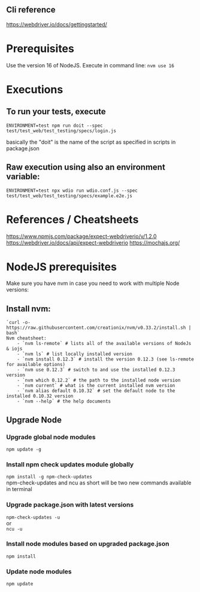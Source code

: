 ## Cli reference
https://webdriver.io/docs/gettingstarted/

# Prerequisites
Use the version 16 of NodeJS. Execute in command line: `nvm use 16`

# Executions

## To run your tests, execute
    ENVIRONMENT=test npm run doit --spec test/test_web/test_testing/specs/login.js
basically the "doit" is the name of the script as specified in scripts in package.json

## Raw execution using also an environment variable:
    ENVIRONMENT=test npx wdio run wdio.conf.js --spec test/test_web/test_testing/specs/example.e2e.js

# References / Cheatsheets
https://www.npmjs.com/package/expect-webdriverio/v/1.2.0
https://webdriver.io/docs/api/expect-webdriverio
https://mochajs.org/

# NodeJS prerequisites
Make sure you have nvm in case you need to work with multiple Node versions:  
## Install nvm:  
    `curl -o- https://raw.githubusercontent.com/creationix/nvm/v0.33.2/install.sh | bash`  
    Nvm cheatsheet:  
        - `nvm ls-remote` # lists all of the available versions of NodeJs & iojs  
        - `nvm ls` # list locally installed version  
        - `nvm install 0.12.3` # install the version 0.12.3 (see ls-remote for available options)  
        - `nvm use 0.12.3` # switch to and use the installed 0.12.3 version  
        - `nvm which 0.12.2` # the path to the installed node version  
        - `nvm current` # what is the current installed nvm version  
        - `nvm alias default 0.10.32` # set the default node to the installed 0.10.32 version  
        - `nvm --help` # the help documents

## Upgrade Node
### Upgrade global node modules
    npm update -g
### Install npm check updates module globally
`npm install -g npm-check-updates`  
npm-check-updates and ncu as short will be two new commands available in terminal
### Upgrade package.json with latest versions
`npm-check-updates -u`  
or  
`ncu -u`
### Install node modules based on upgraded package.json
`npm install`
### Update node modules
`npm update`
